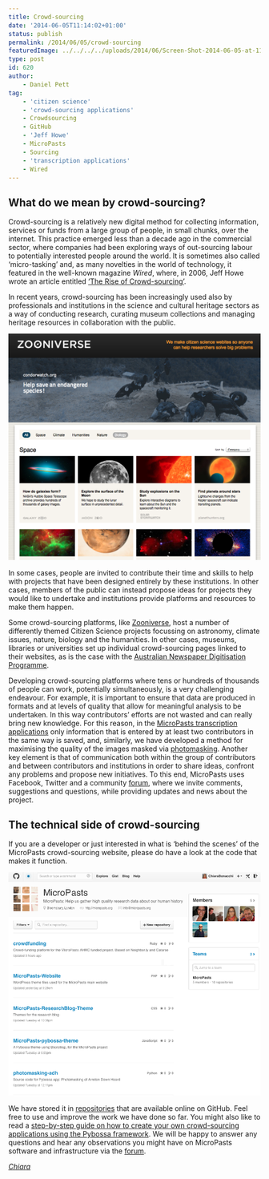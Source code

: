 ```yaml
---
title: Crowd-sourcing
date: '2014-06-05T11:14:02+01:00'
status: publish
permalink: /2014/06/05/crowd-sourcing
featuredImage: ../../../../uploads/2014/06/Screen-Shot-2014-06-05-at-11.45.27.png
type: post
id: 620
author:
    - Daniel Pett
tag:
    - 'citizen science'
    - 'crowd-sourcing applications'
    - Crowdsourcing
    - GitHub
    - 'Jeff Howe'
    - MicroPasts
    - Sourcing
    - 'transcription applications'
    - Wired
---
```

## What do we mean by crowd-sourcing?

Crowd-sourcing is a relatively new digital method for collecting information, services or funds from a large group of people, in small chunks, over the internet. This practice emerged less than a decade ago in the commercial sector, where companies had been exploring ways of out-sourcing labour to potentially interested people around the world. It is sometimes also called ‘micro-tasking’ and, as many novelties in the world of technology, it featured in the well-known magazine *Wired*, where, in 2006, Jeff Howe wrote an article entitled [‘The Rise of Crowd-sourcing’](http://wrd.cm/1nkRGsc).

In recent years, crowd-sourcing has been increasingly used also by professionals and institutions in the science and cultural heritage sectors as a way of conducting research, curating museum collections and managing heritage resources in collaboration with the public.

![The landing page of the Zooniverse website featuring Citizen Science projects on ‘Space’.](../../../../uploads/2014/06/Screen-Shot-2014-06-05-at-11.46.261.png)

In some cases, people are invited to contribute their time and skills to help with projects that have been designed entirely by these institutions. In other cases, members of the public can instead propose ideas for projects they would like to undertake and institutions provide platforms and resources to make them happen.

Some crowd-sourcing platforms, like [Zooniverse](http://bit.ly/S39R7P), host a number of differently themed Citizen Science projects focussing on astronomy, climate issues, nature, biology and the humanities. In other cases, museums, libraries or universities set up individual crowd-sourcing pages linked to their websites, as is the case with the [Australian Newspaper Digitisation Programme](http://bit.ly/1o4GJtF).

Developing crowd-sourcing platforms where tens or hundreds of thousands of people can work, potentially simultaneously, is a very challenging endeavour. For example, it is important to ensure that data are produced in formats and at levels of quality that allow for meaningful analysis to be undertaken. In this way contributors’ efforts are not wasted and can really bring new knowledge. For this reason, in the [MicroPasts transcription applications](http://bit.ly/1p4xHw4%5D) only information that is entered by at least two contributors in the same way is saved, and, similarly, we have developed a method for maximising the quality of the images masked via [photomasking](http://bit.ly/1tEBgcG). Another key element is that of communication both within the group of contributors and between contributors and institutions in order to share ideas, confront any problems and propose new initiatives. To this end, MicroPasts uses Facebook, Twitter and a community [forum](http://community.micropasts.org), where we invite comments, suggestions and questions, while providing updates and news about the project.

## The technical side of crowd-sourcing

If you are a developer or just interested in what is ‘behind the scenes’ of the MicroPasts crowd-sourcing website, please do have a look at the code that makes it function.

![Some of the online repositories where we store the code that makes MicroPasts platforms work.](../../../../uploads/2014/06/Screen-Shot-2014-06-05-at-11.45.27.png)

We have stored it in [repositories](https://github.com/MicroPasts) that are available online on GitHub. Feel free to use and improve the work we have done so far. You might also like to read a [step-by-step guide on how to create your own crowd-sourcing applications using the Pybossa framework](http://bit.ly/SqphUg). We will be happy to answer any questions and hear any observations you might have on MicroPasts software and infrastructure via the [forum](http://community.micropasts.org).

[*Chiara*](http://www.ucl.ac.uk/archaeology/people/staff/bonacchi)